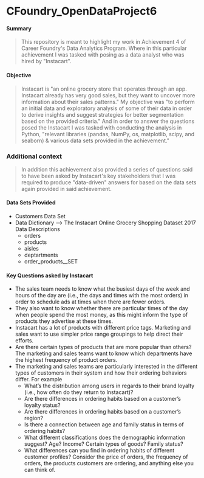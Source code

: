 # CFoundry_OpenDataProject6

#### Summary
> This repository is meant to highlight my work in Achievement 4 of Career Foundry's Data Analytics Program. Where in this particular achievement I was tasked with posing as a data analyst who was hired by "Instacart".

#### Objective
> Instacart is "an online grocery store that operates through an app. Instacart already has very good sales, but they want to uncover more information about their sales patterns." My objective was "to perform an initial data and exploratory analysis of some of their data in order to derive insights and suggest strategies for better segmentation based on the provided criteria." And in order to answer the questions posed the Instacart I was tasked with conducting the analysis in Python, "relevant libraries (pandas, NumPy, os, matplotlib, scipy, and seaborn) & various data sets provided in the achievement."

### Additional context
> In addition this achievement also provided a series of questions said to have been asked by Instacart's key stakeholders that I was required to produce "data-driven" answers for based on the data sets again provided in said achievement.

#### Data Sets Provided
- Customers Data Set
- Data Dictionary --> The Instacart Online Grocery Shopping Dataset 2017 Data Descriptions
  - orders
  - products
  - aisles
  - deptartments
  - order_products__SET

#### Key Questions asked by Instacart
- The sales team needs to know what the busiest days of the week and hours of the day are (i.e., the days and times with the most orders) in order to schedule ads at times when there are fewer orders.
- They also want to know whether there are particular times of the day when people spend the most money, as this might inform the type of products they advertise at these times.
- Instacart has a lot of products with different price tags. Marketing and sales want to use
simpler price range groupings to help direct their efforts.
- Are there certain types of products that are more popular than others? The marketing and sales teams want to know which departments have the highest frequency of product orders.
- The marketing and sales teams are particularly interested in the different types of customers in their system and how their ordering behaviors differ. For example
  - What’s the distribution among users in regards to their brand loyalty (i.e., how
often do they return to Instacart)?
  - Are there differences in ordering habits based on a customer’s loyalty status?
  - Are there differences in ordering habits based on a customer’s region?
  - Is there a connection between age and family status in terms of ordering habits?
  - What different classifications does the demographic information suggest? Age? Income? Certain types of goods? Family status?
  - What differences can you find in ordering habits of different customer profiles? Consider the price of orders, the frequency of orders, the products customers are ordering, and anything else you can think of.

